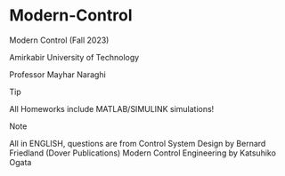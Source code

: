# Modern-Control
Modern Control (Fall 2023) 

Amirkabir University of Technology

Professor Mayhar Naraghi

> [!TIP]
> All Homeworks include MATLAB/SIMULINK simulations!

> [!NOTE]
> All in ENGLISH, questions are from 
>  Control System Design by Bernard Friedland (Dover Publications)
> Modern Control Engineering by Katsuhiko Ogata
